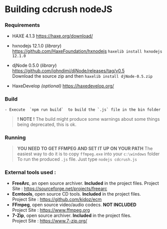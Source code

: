 
# Building cdcrush nodeJS


### Requirements

- HAXE 4.1.3
https://haxe.org/download/

- hxnodejs 12.1.0 (*library*)  
https://github.com/HaxeFoundation/hxnodejs
`haxelib install hxnodejs 12.1.0`

- djNode 0.5.0 (*library*)  
https://github.com/johndimi/djNode/releases/tag/v0.5  
Download the source zip and then
`haxelib install djNode-0.5.zip`

- HaxeDevelop *(optional)*
https://haxedevelop.org/

	
### Build

	- Execute  `npm run build`  to build the `.js` file in the bin folder

> **! NOTE !**
> The build might produce some warnings about some things being deprecated, this is ok.



### Running 

>**YOU NEED TO GET FFMPEG AND SET IT UP ON YOUR PATH**
>The easiest way to do it is to copy `ffmpeg.exe` into your `c:\windows` folder  
To run the produced `.js` file. Just type `nodejs cdcrush.js`

### External tools used :

- **FreeArc**, an open source archiver. **Included** in the project files. 
Project Site : https://sourceforge.net/projects/freearc
- **Ecmtools**, open source CD tools. **Included** in the project files.  
Project Site :  https://github.com/kidoz/ecm
- **FFmpeg**, open source video/audio codecs. **NOT INCLUDED**  
Project Site : https://www.ffmpeg.org
- **7-Zip**, open source archiver. **Included** in the project files.  
Project Site : https://www.7-zip.org/